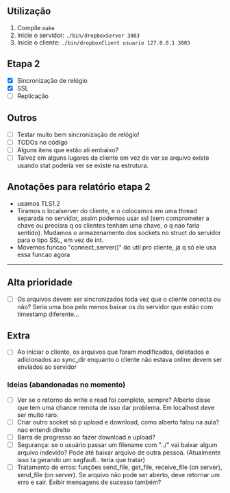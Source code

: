 ## Utilização
1. Compile ```make```
2. Inicie o servidor: ```./bin/dropboxServer 3003```
3. Inicie o cliente: ```./bin/dropboxClient usuario 127.0.0.1 3003```

## Etapa 2
- [x] Sincronização de relógio
- [x] SSL
- [ ] Replicação

## Outros
- [ ] Testar muito bem sincronização de relógio!
- [ ] TODOs no código
- [ ] Alguns itens que estão ali embaixo?
- [ ] Talvez em alguns lugares da cliente em vez de ver se arquivo existe usando stat poderia ver se existe na estrutura.

## Anotações para relatório etapa 2
- usamos TLS1.2
- Tiramos o localserver do cliente, e o colocamos em uma thread separada no servidor, assim podemos usar ssl (sem comprometer a chave ou precisra q os clientes tenham uma chave, o q nao faria sentido). Mudamos o armazenamento dos sockets no struct do servidor para o tipo SSL, em vez de int.
- Movemos funcao "connect_server()" do util pro cliente, já q só ele usa essa funcao agora

-------------------------------

## Alta prioridade
- [ ] Os arquivos devem ser sincronizados toda vez que o cliente conecta ou não? Seria uma boa pelo menos baixar os do servidor que estão com timestamp diferente...

## Extra
- [ ] Ao iniciar o cliente, os arquivos que foram modificados, deletados e adicionados ao sync_dir enquanto o cliente não estava online devem ser enviados ao servidor

### Ideias (abandonadas no momento)
- [ ] Ver se o retorno do write e read foi completo, sempre? Alberto disse que tem uma chance remota de isso dar problema. Em localhost deve ser muito raro.
- [ ] Criar outro socket só p upload e download, como alberto falou na aula? nao entendi direito
- [ ] Barra de progresso ao fazer download e upload?
- [ ] Segurança: se o usuário passar um filename com "../" vai baixar algum arquivo indevido? Pode até baixar arquivo de outra pessoa. (Atualmente isso ta gerando um segfault.. teria que tratar)
- [ ] Tratamento de erros: funções send_file, get_file, receive_file (on server), send_file (on server). Se arquivo não pode ser aberto, deve retornar um erro e sair. Exibir mensagens de sucesso também?
